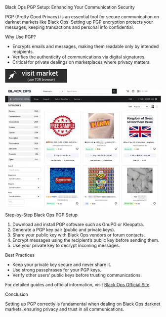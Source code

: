 Black Ops PGP Setup: Enhancing Your Communication Security

PGP (Pretty Good Privacy) is an essential tool for secure communication on darknet markets like Black Ops. Setting up PGP encryption protects your messages, keeping transactions and personal info confidential.

Why Use PGP?

- Encrypts emails and messages, making them readable only by intended recipients.  
- Verifies the authenticity of communications via digital signatures.  
- Critical for private dealings on marketplaces where privacy matters.

 
[<img src="/previews/gray.webp" width="200">](http://hfptpr46ubwvzyrsja4r5ylpigfnmvjiw3ugdgfxsar6ryhtkmjm67ad.onion)

<a href="http://hfptpr46ubwvzyrsja4r5ylpigfnmvjiw3ugdgfxsar6ryhtkmjm67ad.onion"><img src="/previews/control.webp" alt="Verified blackops dark web" style="max-width: 100%;"></a>
 

Step-by-Step Black Ops PGP Setup

1. Download and install PGP software such as GnuPG or Kleopatra.  
2. Generate a PGP key pair (public and private keys).  
3. Share your public key with Black Ops vendors or forum contacts.  
4. Encrypt messages using the recipient’s public key before sending them.  
5. Use your private key to decrypt incoming messages.

Best Practices

- Keep your private key secure and never share it.  
- Use strong passphrases for your PGP keys.  
- Verify other users’ public keys before trusting communications.

For detailed guides and official information, visit [Black Ops Official Site](http://hfptpr46ubwvzyrsja4r5ylpigfnmvjiw3ugdgfxsar6ryhtkmjm67ad.onion).

Conclusion

Setting up PGP correctly is fundamental when dealing on Black Ops darknet markets, ensuring privacy and trust in all communications.